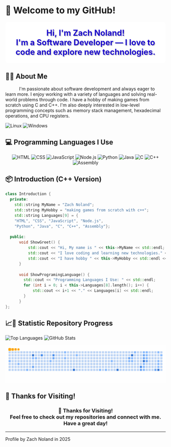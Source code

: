 # 👋 Welcome to my GitHub!

<div align="center" style="background-color: white; color: rgb(27, 7, 204); padding: 20px; border-radius: 10px;">
  <h3 style="text-shadow: 2px 2px 1px rgba(0,0,0,0.2); font-size: 25px; margin: 0;">
    Hi, I'm Zach Noland!<br>
    I'm a Software Developer — I love to code and explore new technologies.
  </h3>
</div>

## 👨‍💻 About Me

<p>&nbsp;&nbsp;&nbsp;&nbsp;&nbsp;&nbsp;&nbsp;&nbsp;&nbsp;&nbsp;&nbsp;I'm passionate about software development and always eager to learn more. I enjoy working with a variety of languages and solving real-world problems through code. I have a hobby of making games from scratch using C and C++. I'm also deeply interested in low-level programming concepts such as memory stack management, hexadecimal operations, and CPU registers.</p>

<p>
  <img src="https://img.shields.io/badge/OS-Linux-blue?&logo=Linux" alt="Linux" />
  <img src="https://img.shields.io/badge/OS-Windows-blue?&logo=Windows" alt="Windows" />
</p>

## 💻 Programming Languages I Use

<p align="center">
  <img src="https://img.shields.io/badge/HTML-E34F26?style=for-the-badge&logo=html5&logoColor=white" alt="HTML" />
  <img src="https://img.shields.io/badge/CSS-1572B6?style=for-the-badge&logo=css3&logoColor=white" alt="CSS" />
  <img src="https://img.shields.io/badge/JavaScript-F7DF1E?style=for-the-badge&logo=javascript&logoColor=black" alt="JavaScript" />
  <img src="https://img.shields.io/badge/Node.js-339933?style=for-the-badge&logo=nodedotjs&logoColor=white" alt="Node.js" />
  <img src="https://img.shields.io/badge/Python-3776AB?style=for-the-badge&logo=python&logoColor=white" alt="Python" />
  <img src="https://img.shields.io/badge/☕_Java-007396?style=for-the-badge&logo=java&logoColor=white" alt="Java" />
  <img src="https://img.shields.io/badge/C-00599C?style=for-the-badge&logo=c&logoColor=white" alt="C" />
  <img src="https://img.shields.io/badge/C++-00599C?style=for-the-badge&logo=c%2B%2B&logoColor=white" alt="C++" />
  <img src="https://img.shields.io/badge/Assembly-6E4C13?style=for-the-badge&logo=gnubash&logoColor=white" alt="Assembly" />
</p>

## 📦 Introduction (C++ Version)

```cpp
class Introduction {
  private:
    std::string MyName = "Zach Noland";
    std::string MyHobby = "making games from scratch with c++";
    std::string Languages[9] = {
    "HTML", "CSS", "JavaScript", "Node.js",
    "Python", "Java", "C", "C++", "Assembly"};

  public:
      void ShowGreet() {
          std::cout << "Hi, My name is " << this->MyName << std::endl;
          std::cout << "I love coding and learning new technologies." << std::endl;
          std::cout << "I have hobby " << this->MyHobby << std::endl << std::endl;
      }

      void ShowProgramingLanguage() {
        std::cout << "Programming Languages I Use: " << std::endl;
        for (int i = 0; i < this->Languages[8].length(); i++) {
            std::cout << i+1 << "." << Languages[i] << std::endl;
        }
      }
};
```

## 📈🐍 Statistic Repository Progress

<p align="left">
<img src="https://github-readme-stats.vercel.app/api/top-langs/?username=MuzakyGood&layout=compact&theme=github_dark" alt="Top Languages" height="165"/>
<img src="https://github-readme-stats.vercel.app/api?username=MuzakyGood&show_icons=true&theme=github_dark" alt="GitHub Stats" height="165"/>
</p>

<p><img align="center" alt="snake eating my contributions" src="https://raw.githubusercontent.com/MuzakyGood/MuzakyGood/output/github-contribution-grid-snake.gif" width="1000" />

## 🙏 Thanks for Visiting!
<h3 align="center"> 🙏 Thanks for Visiting!<br> Feel free to check out my repositories and connect with me. Have a great day! </h3> 

---
<p>Profile by Zach Noland in 2025</p> 